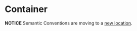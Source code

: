 # Container

**NOTICE** Semantic Conventions are moving to a
[new location](http://github.com/open-telemetry/semantic-conventions).
